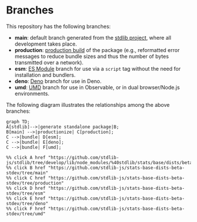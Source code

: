 <!--

@license Apache-2.0

Copyright (c) 2022 The Stdlib Authors.

Licensed under the Apache License, Version 2.0 (the "License");
you may not use this file except in compliance with the License.
You may obtain a copy of the License at

    http://www.apache.org/licenses/LICENSE-2.0

Unless required by applicable law or agreed to in writing, software
distributed under the License is distributed on an "AS IS" BASIS,
WITHOUT WARRANTIES OR CONDITIONS OF ANY KIND, either express or implied.
See the License for the specific language governing permissions and
limitations under the License.

-->

# Branches

This repository has the following branches:

-   **main**: default branch generated from the [stdlib project][stdlib-url], where all development takes place.
-   **production**: [production build][production-url] of the package (e.g., reformatted error messages to reduce bundle sizes and thus the number of bytes transmitted over a network).
-   **esm**: [ES Module][esm-url] branch for use via a `script` tag without the need for installation and bundlers.
-   **deno**: [Deno][deno-url] branch for use in Deno.
-   **umd**: [UMD][umd-url] branch for use in Observable, or in dual browser/Node.js environments.

The following diagram illustrates the relationships among the above branches:

```mermaid
graph TD;
A[stdlib]-->|generate standalone package|B;
B[main] -->|productionize| C[production];
C -->|bundle| D[esm];
C -->|bundle| E[deno];
C -->|bundle| F[umd];

%% click A href "https://github.com/stdlib-js/stdlib/tree/develop/lib/node_modules/%40stdlib/stats/base/dists/beta/stdev"
%% click B href "https://github.com/stdlib-js/stats-base-dists-beta-stdev/tree/main"
%% click C href "https://github.com/stdlib-js/stats-base-dists-beta-stdev/tree/production"
%% click D href "https://github.com/stdlib-js/stats-base-dists-beta-stdev/tree/esm"
%% click E href "https://github.com/stdlib-js/stats-base-dists-beta-stdev/tree/deno"
%% click F href "https://github.com/stdlib-js/stats-base-dists-beta-stdev/tree/umd"
```

[stdlib-url]: https://github.com/stdlib-js/stdlib/tree/develop/lib/node_modules/%40stdlib/stats/base/dists/beta/stdev
[production-url]: https://github.com/stdlib-js/stats-base-dists-beta-stdev/tree/production
[deno-url]: https://github.com/stdlib-js/stats-base-dists-beta-stdev/tree/deno
[umd-url]: https://github.com/stdlib-js/stats-base-dists-beta-stdev/tree/umd
[esm-url]: https://github.com/stdlib-js/stats-base-dists-beta-stdev/tree/esm